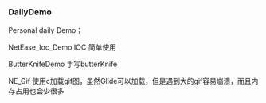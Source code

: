 ### DailyDemo

Personal daily Demo；

NetEase_Ioc_Demo  IOC 简单使用

ButterKnifeDemo  手写butterKnife

NE_Gif 使用c加载gif图，虽然Glide可以加载，但是遇到大的gif容易崩溃，而且内存占用也会少很多

